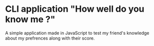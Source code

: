 # CLI application "How well do you know me ?"

A simple application made in JavaScript to test my friend's knowledge about my prefrences along with their score.